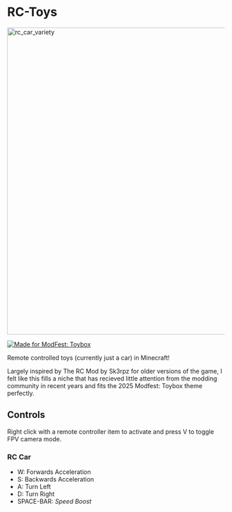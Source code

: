 ﻿# RC-Toys
<img width="1567" height="710" alt="rc_car_variety" src="https://github.com/user-attachments/assets/b04806f9-0c26-4276-9ee5-1c9a9638ea51" />

[![Made for ModFest: Toybox](https://raw.githubusercontent.com/ModFest/art/v2/badge/svg/toybox/cozy.svg)](https://modfest.net/toybox)

Remote controlled toys (currently just a car) in Minecraft!

Largely inspired by The RC Mod by Sk3rpz for older versions of the game, I felt like this fills a niche that has recieved little attention from the modding community in recent years and fits the 2025 Modfest: Toybox theme perfectly.

## Controls
Right click with a remote controller item to activate and press V to toggle FPV camera mode.
### RC Car
* W: Forwards Acceleration
* S: Backwards Acceleration
* A: Turn Left
* D: Turn Right
* SPACE-BAR: *Speed Boost*

